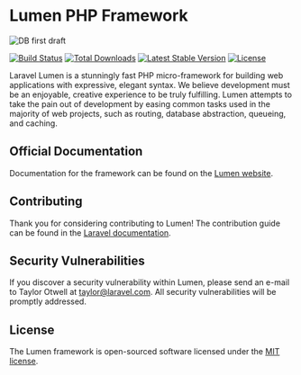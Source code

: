 # Lumen PHP Framework

![DB first draft](./documentation/db-draft1.jpg)

[![Build Status](https://travis-ci.org/laravel/lumen-framework.svg)](https://travis-ci.org/laravel/lumen-framework)
[![Total Downloads](https://poser.pugx.org/laravel/lumen-framework/d/total.svg)](https://packagist.org/packages/laravel/lumen-framework)
[![Latest Stable Version](https://poser.pugx.org/laravel/lumen-framework/v/stable.svg)](https://packagist.org/packages/laravel/lumen-framework)
[![License](https://poser.pugx.org/laravel/lumen-framework/license.svg)](https://packagist.org/packages/laravel/lumen-framework)

Laravel Lumen is a stunningly fast PHP micro-framework for building web applications with expressive, elegant syntax. We believe development must be an enjoyable, creative experience to be truly fulfilling. Lumen attempts to take the pain out of development by easing common tasks used in the majority of web projects, such as routing, database abstraction, queueing, and caching.

## Official Documentation

Documentation for the framework can be found on the [Lumen website](https://lumen.laravel.com/docs).

## Contributing

Thank you for considering contributing to Lumen! The contribution guide can be found in the [Laravel documentation](https://laravel.com/docs/contributions).

## Security Vulnerabilities

If you discover a security vulnerability within Lumen, please send an e-mail to Taylor Otwell at taylor@laravel.com. All security vulnerabilities will be promptly addressed.

## License

The Lumen framework is open-sourced software licensed under the [MIT license](https://opensource.org/licenses/MIT).
